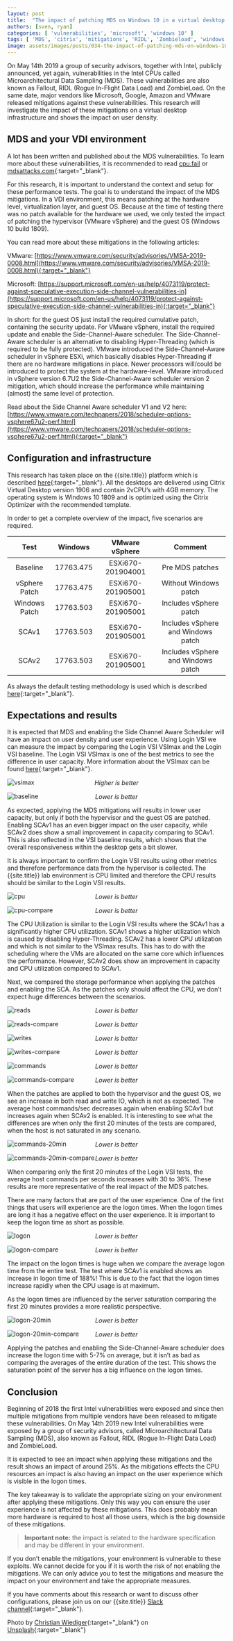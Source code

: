 ```yaml
---
layout: post
title:  "The impact of patching MDS on Windows 10 in a virtual desktop infrastructure"
authors: [sven, ryan]
categories: [ 'vulnerabilities', 'microsoft', 'windows 10' ]
tags: [ 'MDS', 'citrix', 'mitigations', 'RIDL', 'Zombieload', 'windows 10' ]
image: assets/images/posts/034-the-impact-of-patching-mds-on-windows-10-in-a-virtual-desktop-infrastructure/034-mds-feature-image.png
---
```


On May 14th 2019 a group of security advisors, together with Intel, publicly announced, yet again, vulnerabilities in the Intel CPUs called Microarchitectural Data Sampling (MDS). These vulnerabilities are also known as Fallout, RIDL (Rogue In-Flight Data Load) and ZombieLoad. On the same date, major vendors like Microsoft, Google, Amazon and VMware released mitigations against these vulnerabilities. This research will investigate the impact of these mitigations on a virtual desktop infrastructure and shows the impact on user density.

## MDS and your VDI environment

A lot has been written and published about the MDS vulnerabilities. To learn more about these vulnerabilities, it is recommended to read [cpu.fail](https://cpu.fail) or [mdsattacks.com](https://mdsattacks.com){:target="_blank"}.

For this research, it is important to understand the context and setup for these performance tests. The goal is to understand the impact of the MDS mitigations. In a VDI environment, this means patching at the hardware level, virtualization layer, and guest OS. Because at the time of testing there was no patch available for the hardware we used, we only tested the impact of patching the hypervisor (VMware vSphere) and the guest OS (Windows 10 build 1809).

You can read more about these mitigations in the following articles:

VMware: [https://www.vmware.com/security/advisories/VMSA-2019-0008.html](https://www.vmware.com/security/advisories/VMSA-2019-0008.html){:target="_blank"}

Microsoft: [https://support.microsoft.com/en-us/help/4073119/protect-against-speculative-execution-side-channel-vulnerabilities-in](https://support.microsoft.com/en-us/help/4073119/protect-against-speculative-execution-side-channel-vulnerabilities-in){:target="_blank"}

In short: for the guest OS just install the required cumulative patch, containing the security update. For VMware vSphere, install the required update and enable the Side-Channel-Aware scheduler. The Side-Channel-Aware scheduler is an alternative to disabling Hyper-Threading (which is required to be fully protected). VMware introduced the Side-Channel-Aware scheduler in vSphere ESXi, which basically disables Hyper-Threading if there are no hardware mitigations in place. Newer processors will/could be introduced to protect the system at the hardware-level. VMware introduced in vSphere version 6.7U2 the Side-Channel-Aware scheduler version 2 mitigation, which should increase the performance while maintaining (almost) the same level of protection.

Read about the Side Channel Aware scheduler V1 and V2 here: [https://www.vmware.com/techpapers/2018/scheduler-options-vsphere67u2-perf.html](https://www.vmware.com/techpapers/2018/scheduler-options-vsphere67u2-perf.html){:target="_blank"}

## Configuration and infrastructure
This research has taken place on the {{site.title}} platform which is described [here]({{site.baseurl}}/architecture-and-hardware-setup-overview-2018){:target="_blank"}. All the desktops are delivered using Citrix Virtual Desktop version 1906 and contain 2vCPU’s with 4GB memory. The operating system is Windows 10 1809 and is optimized using the Citrix Optimizer with the recommended template.

In order to get a complete overview of the impact, five scenarios are required.

| Test          | Windows   | VMware vSphere    | Comment                            |
| :-----------: | :-------: | :---------------: | :--------------------------------: | 
| Baseline      | 17763.475 | ESXi670-201904001 | Pre MDS patches                    |
| vSphere Patch | 17763.475 | ESXi670-201905001 | Without Windows patch              |
| Windows Patch | 17763.503 | ESXi670-201905001 | Includes vSphere patch             |
| SCAv1	        | 17763.503 | ESXi670-201905001	| Includes vSphere and Windows patch |
| SCAv2	        | 17763.503 | ESXi670-201905001 | Includes vSphere and Windows patch |

As always the default testing methodology is used which is described [here]({{site.baseurl}}/insight-in-the-testing-methodology){:target="_blank"}.

## Expectations and results
It is expected that MDS and enabling the Side Channel Aware Scheduler will have an impact on user density and user experience. Using Login VSI we can measure the impact by comparing the Login VSI VSImax and the Login VSI baseline. The Login VSI VSImax is one of the best metrics to see the difference in user capacity. More information about the VSImax can be found [here](https://www.loginvsi.com/blog-alias/login-vsi/481-calculating-maximum-virtual-desktop-capacity-vsimax-explained){:target="_blank"}.

![vsimax]({{site.baseurl}}/assets/images/posts/034-the-impact-of-patching-mds-on-windows-10-in-a-virtual-desktop-infrastructure/034-mds-vsimax.png)
<p align="center" style="margin-top: -30px;" >
  <i>Higher is better</i>
</p>

![baseline]({{site.baseurl}}/assets/images/posts/034-the-impact-of-patching-mds-on-windows-10-in-a-virtual-desktop-infrastructure/034-mds-baseline.png)
<p align="center" style="margin-top: -30px;" >
  <i>Lower is better</i>
</p>

As expected, applying the MDS mitigations will results in lower user capacity, but only if both the hypervisor and the guest OS are patched. Enabling SCAv1 has an even bigger impact on the user capacity, while SCAv2 does show a small improvement in capacity comparing to SCAv1. This is also reflected in the VSI baseline results, which shows that the overall responsiveness within the desktop gets a bit slower.

It is always important to confirm the Login VSI results using other metrics and therefore performance data from the hypervisor is collected. The {{site.title}} lab environment is CPU limited and therefore the CPU results should be similar to the Login VSI results.

![cpu]({{site.baseurl}}/assets/images/posts/034-the-impact-of-patching-mds-on-windows-10-in-a-virtual-desktop-infrastructure/034-mds-host-cpu.png)
<p align="center" style="margin-top: -30px;" >
  <i>Lower is better</i>
</p>

![cpu-compare]({{site.baseurl}}/assets/images/posts/034-the-impact-of-patching-mds-on-windows-10-in-a-virtual-desktop-infrastructure/034-mds-host-cpu-compare.png)
<p align="center" style="margin-top: -30px;" >
  <i>Lower is better</i>
</p>

The CPU Utilization is similar to the Login VSI results where the SCAv1 has a significantly higher CPU utilization. SCAv1 shows a higher utilization which is caused by disabling Hyper-Threading. SCAv2 has a lower CPU utilization and which is not similar to the VSImax results. This has to do with the scheduling where the VMs are allocated on the same core which influences the performance. However, SCAv2 does show an improvement in capacity and CPU utilization compared to SCAv1.

Next, we compared the storage performance when applying the patches and enabling the SCA. As the patches only should affect the CPU, we don’t expect huge differences between the scenarios.

![reads]({{site.baseurl}}/assets/images/posts/034-the-impact-of-patching-mds-on-windows-10-in-a-virtual-desktop-infrastructure/034-mds-host-reads.png)
<p align="center" style="margin-top: -30px;" >
  <i>Lower is better</i>
</p>

![reads-compare]({{site.baseurl}}/assets/images/posts/034-the-impact-of-patching-mds-on-windows-10-in-a-virtual-desktop-infrastructure/034-mds-host-reads-compare.png)
<p align="center" style="margin-top: -30px;" >
  <i>Lower is better</i>
</p>

![writes]({{site.baseurl}}/assets/images/posts/034-the-impact-of-patching-mds-on-windows-10-in-a-virtual-desktop-infrastructure/034-mds-host-writes.png)
<p align="center" style="margin-top: -30px;" >
  <i>Lower is better</i>
</p>

![writes-compare]({{site.baseurl}}/assets/images/posts/034-the-impact-of-patching-mds-on-windows-10-in-a-virtual-desktop-infrastructure/034-mds-host-writes-compare.png)
<p align="center" style="margin-top: -30px;" >
  <i>Lower is better</i>
</p>

![commands]({{site.baseurl}}/assets/images/posts/034-the-impact-of-patching-mds-on-windows-10-in-a-virtual-desktop-infrastructure/034-mds-host-commands.png)
<p align="center" style="margin-top: -30px;" >
  <i>Lower is better</i>
</p>

![commands-compare]({{site.baseurl}}/assets/images/posts/034-the-impact-of-patching-mds-on-windows-10-in-a-virtual-desktop-infrastructure/034-mds-host-commands-compare.png)
<p align="center" style="margin-top: -30px;" >
  <i>Lower is better</i>
</p>

When the patches are applied to both the hypervisor and the guest OS, we see an increase in both read and write IO, which is not as expected. The average host commands/sec decreases again when enabling SCAv1 but increases again when SCAv2 is enabled. It is interesting to see what the differences are when only the first 20 minutes of the tests are compared, when the host is not saturated in any scenario.

![commands-20min]({{site.baseurl}}/assets/images/posts/034-the-impact-of-patching-mds-on-windows-10-in-a-virtual-desktop-infrastructure/034-mds-host-commands-20min.png)
<p align="center" style="margin-top: -30px;" >
  <i>Lower is better</i>
</p>

![commands-20min-compare]({{site.baseurl}}/assets/images/posts/034-the-impact-of-patching-mds-on-windows-10-in-a-virtual-desktop-infrastructure/034-mds-host-commands-20min-compare.png)
<p align="center" style="margin-top: -30px;" >
  <i>Lower is better</i>
</p>

When comparing only the first 20 minutes of the Login VSI tests, the average host commands per seconds increases with 30 to 36%. These results are more representative of the real impact of the MDS patches.

There are many factors that are part of the user experience. One of the first things that users will experience are the logon times. When the logon times are long it has a negative effect on the user experience. It is important to keep the logon time as short as possible.

![logon]({{site.baseurl}}/assets/images/posts/034-the-impact-of-patching-mds-on-windows-10-in-a-virtual-desktop-infrastructure/034-mds-logon-times.png)
<p align="center" style="margin-top: -30px;" >
  <i>Lower is better</i>
</p>

![logon-compare]({{site.baseurl}}/assets/images/posts/034-the-impact-of-patching-mds-on-windows-10-in-a-virtual-desktop-infrastructure/034-mds-logon-times-compare.png)
<p align="center" style="margin-top: -30px;" >
  <i>Lower is better</i>
</p>

The impact on the logon times is huge when we compare the average logon time from the entire test. The test where SCAv1 is enabled shows an increase in logon time of 188%! This is due to the fact that the logon times increase rapidly when the CPU usage is at maximum.

As the logon times are influenced by the server saturation comparing the first 20 minutes provides a more realistic perspective.

![logon-20min]({{site.baseurl}}/assets/images/posts/034-the-impact-of-patching-mds-on-windows-10-in-a-virtual-desktop-infrastructure/034-mds-logon-times-20min.png)
<p align="center" style="margin-top: -30px;" >
  <i>Lower is better</i>
</p>

![logon-20min-compare]({{site.baseurl}}/assets/images/posts/034-the-impact-of-patching-mds-on-windows-10-in-a-virtual-desktop-infrastructure/034-mds-logon-times-20min-compare.png)
<p align="center" style="margin-top: -30px;" >
  <i>Lower is better</i>
</p>

Applying the patches and enabling the Side-Channel-Aware scheduler does increase the logon time with 5-7% on average, but it isn’t as bad as comparing the averages of the entire duration of the test. This shows the saturation point of the server has a big influence on the logon times.

## Conclusion
Beginning of 2018 the first Intel vulnerabilities were exposed and since then multiple mitigations from multiple vendors have been released to mitigate these vulnerabilities. On May 14th  2019 new Intel vulnerabilities were exposed by a group of security advisors, called Microarchitectural Data Sampling (MDS), also known as Fallout, RIDL (Rogue In-Flight Data Load) and ZombieLoad.

It is expected to see an impact when applying these mitigations and the result shows an impact of around 25%. As the mitigations effects the CPU resources an impact is also having an impact on the user experience which is visible in the logon times.

The key takeaway is to validate the appropriate sizing on your environment after applying these mitigations. Only this way you can ensure the user experience is not affected by these mitigations. This does probably mean more hardware is required to host all those users, which is the big downside of these mitigations.

> **Important note:** the impact is related to the hardware specification and may be different in your environment.

If you don’t enable the mitigations, your environment is vulnerable to these exploits. We cannot decide for you if it is worth the risk of not enabling the mitigations. We can only advice you to test the mitigations and measure the impact on your environment and take the appropriate measures.

If you have comments about this research or want to discuss other configurations, please join us on our {{site.title}} [Slack channel](https://{{site.title}}.slack.com){:target="_blank"}.

Photo by [Christian Wiediger](https://unsplash.com/@christianw?utm_source=unsplash&utm_medium=referral&utm_content=creditCopyText){:target="_blank"} on [Unsplash](https://unsplash.com/search/photos/cpu?utm_source=unsplash&utm_medium=referral&utm_content=creditCopyText){:target="_blank"}